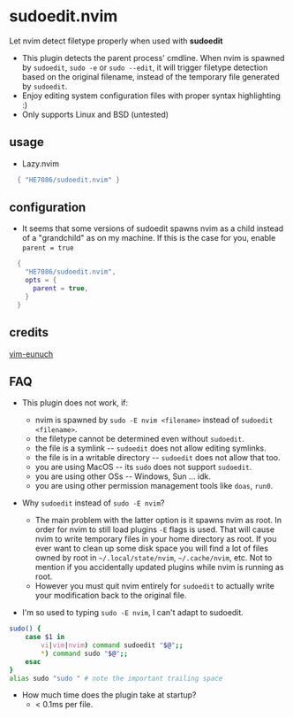 # sudoedit.nvim
Let nvim detect filetype properly when used with **sudoedit**

* This plugin detects the parent process' cmdline. When nvim is spawned by `sudoedit`, `sudo -e` or `sudo --edit`, it will trigger filetype detection based on the original filename, instead of the temporary file generated by `sudoedit`.
* Enjoy editing system configuration files with proper syntax highlighting :)
* Only supports Linux and BSD (untested)

## usage
* Lazy.nvim
```lua
  { "HE7086/sudoedit.nvim" }
```

## configuration
* It seems that some versions of sudoedit spawns nvim as a child instead of a "grandchild" as on my machine. If this is the case for you, enable `parent = true`
```lua
  {
    "HE7086/sudoedit.nvim",
    opts = {
      parent = true,
    }
  }
```

## credits
[vim-eunuch](https://github.com/tpope/vim-eunuch)

## FAQ
* This plugin does not work, if:
  * nvim is spawned by `sudo -E nvim <filename>` instead of `sudoedit <filename>`.
  * the filetype cannot be determined even without `sudoedit`.
  * the file is a symlink -- `sudoedit` does not allow editing symlinks.
  * the file is in a writable directory -- `sudoedit` does not allow that too.
  * you are using MacOS -- its `sudo` does not support `sudoedit`.
  * you are using other OSs -- Windows, Sun ... idk.
  * you are using other permission management tools like `doas`, `run0`.

* Why `sudoedit` instead of `sudo -E nvim`?
  * The main problem with the latter option is it spawns nvim as root. In order for nvim to still load plugins `-E` flags is used. That will cause nvim to write temporary files in your home directory as root. If you ever want to clean up some disk space you will find a lot of files owned by root in `~/.local/state/nvim`, `~/.cache/nvim`, etc. Not to mention if you accidentally updated plugins while nvim is running as root.
  * However you must quit nvim entirely for `sudoedit` to actually write your modification back to the original file.

* I'm so used to typing `sudo -E nvim`, I can't adapt to sudoedit.
```bash
sudo() {
    case $1 in 
        vi|vim|nvim) command sudoedit "$@";;
        *) command sudo "$@";;
    esac
}
alias sudo "sudo " # note the important trailing space
```

* How much time does the plugin take at startup?
  * < 0.1ms per file.
